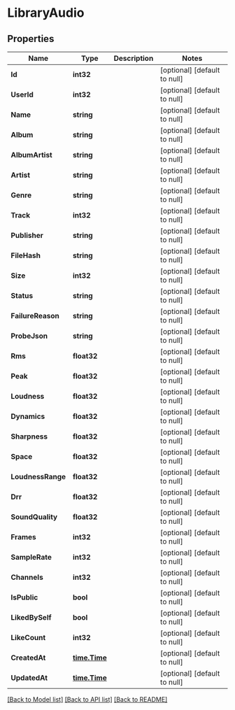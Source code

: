 # LibraryAudio

## Properties
Name | Type | Description | Notes
------------ | ------------- | ------------- | -------------
**Id** | **int32** |  | [optional] [default to null]
**UserId** | **int32** |  | [optional] [default to null]
**Name** | **string** |  | [optional] [default to null]
**Album** | **string** |  | [optional] [default to null]
**AlbumArtist** | **string** |  | [optional] [default to null]
**Artist** | **string** |  | [optional] [default to null]
**Genre** | **string** |  | [optional] [default to null]
**Track** | **int32** |  | [optional] [default to null]
**Publisher** | **string** |  | [optional] [default to null]
**FileHash** | **string** |  | [optional] [default to null]
**Size** | **int32** |  | [optional] [default to null]
**Status** | **string** |  | [optional] [default to null]
**FailureReason** | **string** |  | [optional] [default to null]
**ProbeJson** | **string** |  | [optional] [default to null]
**Rms** | **float32** |  | [optional] [default to null]
**Peak** | **float32** |  | [optional] [default to null]
**Loudness** | **float32** |  | [optional] [default to null]
**Dynamics** | **float32** |  | [optional] [default to null]
**Sharpness** | **float32** |  | [optional] [default to null]
**Space** | **float32** |  | [optional] [default to null]
**LoudnessRange** | **float32** |  | [optional] [default to null]
**Drr** | **float32** |  | [optional] [default to null]
**SoundQuality** | **float32** |  | [optional] [default to null]
**Frames** | **int32** |  | [optional] [default to null]
**SampleRate** | **int32** |  | [optional] [default to null]
**Channels** | **int32** |  | [optional] [default to null]
**IsPublic** | **bool** |  | [optional] [default to null]
**LikedBySelf** | **bool** |  | [optional] [default to null]
**LikeCount** | **int32** |  | [optional] [default to null]
**CreatedAt** | [**time.Time**](time.Time.md) |  | [optional] [default to null]
**UpdatedAt** | [**time.Time**](time.Time.md) |  | [optional] [default to null]

[[Back to Model list]](../README.md#documentation-for-models) [[Back to API list]](../README.md#documentation-for-api-endpoints) [[Back to README]](../README.md)


